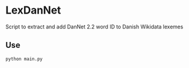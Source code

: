 # LexDanNet
Script to extract and add DanNet 2.2 word ID to Danish Wikidata lexemes

## Use
`python main.py`
